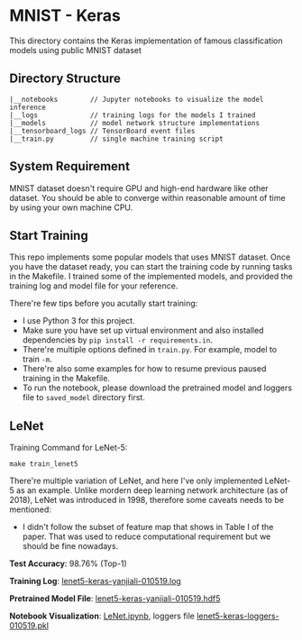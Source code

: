 # MNIST - Keras 

This directory contains the Keras implementation of famous classification models using public MNIST dataset

## Directory Structure

```
|__notebooks        // Jupyter notebooks to visualize the model inference
|__logs             // training logs for the models I trained
|__models           // model network structure implementations
|__tensorboard_logs // TensorBoard event files
|__train.py         // single machine training script
```

## System Requirement

MNIST dataset doesn't require GPU and high-end hardware like other dataset. You should be able to converge within reasonable amount of time by using your own machine CPU.

## Start Training

This repo implements some popular models that uses MNIST dataset. Once you have the dataset ready, you can start the training code by running tasks in the Makefile. I trained some of the implemented models, and provided the training log and model file for your reference.

There're few tips before you acutally start training:

- I use Python 3 for this project.
- Make sure you have set up virtual environment and also installed dependencies by `pip install -r requirements.in`.
- There're multiple options defined in `train.py`. For example, model to train `-m`.
- There're also some examples for how to resume previous paused training in the Makefile.
- To run the notebook, please download the pretrained model and loggers file to `saved_model` directory first.

## LeNet

Training Command for LeNet-5:
```
make train_lenet5
```
There're multiple variation of LeNet, and here I've only implemented LeNet-5 as an example. Unlike mordern deep learning network architecture (as of 2018), LeNet was introduced in 1998, therefore some caveats needs to be mentioned:

- I didn't follow the subset of feature map that shows in Table I of the paper. That was used to reduce computational requirement but we should be fine nowadays.

**Test Accuracy**: 98.76% (Top-1)

**Training Log**: [lenet5-keras-yanjiali-010519.log](logs/lenet5-keras-yanjiali-010519.log)

**Pretrained Model File**: [lenet5-keras-yanjiali-010519.hdf5](https://drive.google.com/file/d/1fuEj-mKFNltFYHn4HBNgJAH9eaiVgvWM/view?usp=sharing)

**Notebook Visualization**: [LeNet.ipynb](notebooks/LeNet.ipynb), loggers file [lenet5-keras-loggers-010519.pkl](https://drive.google.com/file/d/1YcfCy1B3SO6nO7BiUkU2770SKzorNUt9/view?usp=sharing)